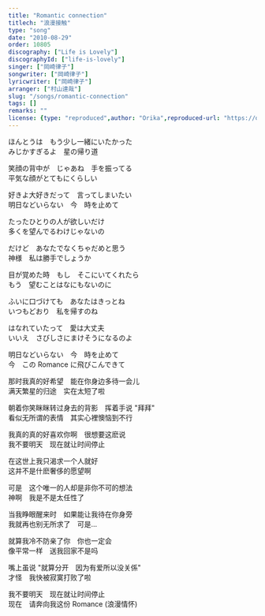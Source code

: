 ```yaml
---
title: "Romantic connection"
titlech: "浪漫接触"
type: "song"
date: "2010-08-29"
order: 10805
discography: ["Life is Lovely"]
discographyId: ["life-is-lovely"]
singer: ["岡崎律子"]
songwriter: ["岡崎律子"]
lyricwriter: ["岡崎律子"]
arranger: ["村山達哉"]
slug: "/songs/romantic-connection"
tags: []
remarks: ""
license: {type: "reproduced",author: "Orika",reproduced-url: "https://orikamushi.netlify.app/",reproduced-website: "織歌蟲網站"}
---
```


ほんとうは　もう少し一緒にいたかった   
みじかすぎるよ　星の帰り道   
  
笑顔の背中が　じゃあね　手を振ってる   
平気な顔がとてもにくらしい   
  
好きよ大好きだって　言ってしまいたい   
明日などいらない　今　時を止めて   
  
たったひとりの人が欲しいだけ   
多くを望んでるわけじゃないの   
  
だけど　あなたでなくちゃだめと思う   
神様　私は勝手でしょうか   
  
目が覚めた時　もし　そこにいてくれたら   
もう　望むことはなにもないのに   
  
ふいに口づけても　あなたはきっとね   
いつもどおり　私を帰すのね   
  
はなれていたって　愛は大丈夫   
いいえ　さびしさにまけそうになるのよ   
  
明日などいらない　今　時を止めて   
今　この Romance に飛びこんできて  

<!-- 翻译 -->

那时我真的好希望　能在你身边多待一会儿  
满天繁星的归途　实在太短了啦  
  
朝着你笑眯眯转过身去的背影　挥着手说 "拜拜"　  
看似无所谓的表情　其实心裡懊恼到不行  
  
我真的真的好喜欢你啊　很想要这麽说  
我不要明天　现在就让时间停止  
  
在这世上我只渴求一个人就好  
这并不是什麽奢侈的愿望啊  
  
可是　这个唯一的人却是非你不可的想法  
神啊　我是不是太任性了  
  
当我睁眼醒来时　如果能让我待在你身旁  
我就再也别无所求了　可是...  
  
就算我冷不防亲了你　你也一定会  
像平常一样　送我回家不是吗  
  
嘴上虽说 "就算分开　因为有爱所以没关係"  
才怪　我快被寂寞打败了啦  
  
我不要明天　现在就让时间停止  
现在　请奔向我这份 Romance (浪漫情怀)
